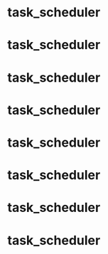 # task_scheduler
# task_scheduler
# task_scheduler
# task_scheduler
# task_scheduler
# task_scheduler
# task_scheduler
# task_scheduler

